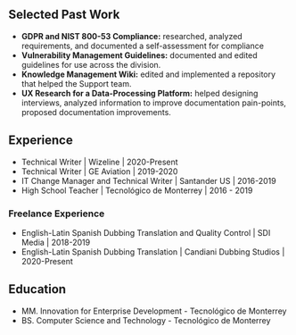 ## Selected Past Work
* **GDPR and NIST 800-53 Compliance:** researched, analyzed requirements, and documented a self-assessment for compliance
* **Vulnerability Management Guidelines:** documented and edited guidelines for use across the division.
* **Knowledge Management Wiki:** edited and implemented a repository that helped the Support team.
* **UX Research for a Data-Processing Platform:** helped designing interviews, analyzed information to improve documentation pain-points, proposed documentation improvements.

## Experience
* Technical Writer | Wizeline | 2020-Present
* Technical Writer | GE Aviation | 2019-2020
* IT Change Manager and Technical Writer | Santander US | 2016-2019
* High School Teacher | Tecnológico de Monterrey | 2016 - 2019

### Freelance Experience
* English-Latin Spanish Dubbing Translation and Quality Control | SDI Media | 2018-2019
* English-Latin Spanish Dubbing Translation | Candiani Dubbing Studios | 2020-Present

## Education
* MM. Innovation for Enterprise Development - Tecnológico de Monterrey
* BS. Computer Science and Technology - Tecnológico de Monterrey

